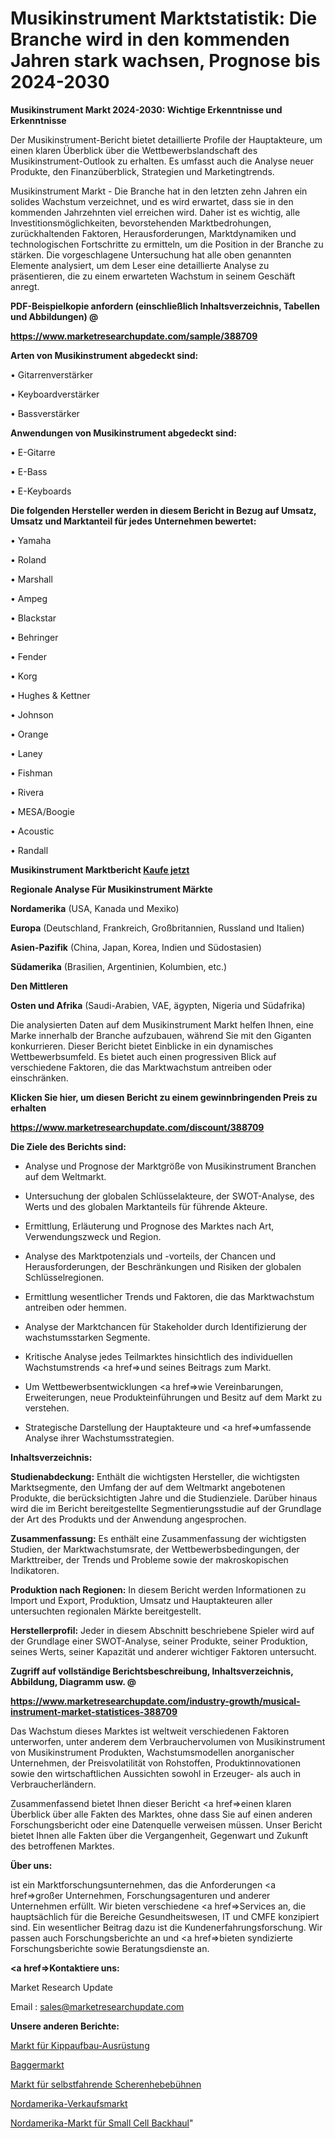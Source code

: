# Musikinstrument Marktstatistik: Die Branche wird in den kommenden Jahren stark wachsen, Prognose bis 2024-2030

<strong>Musikinstrument Markt 2024-2030: Wichtige Erkenntnisse und Erkenntnisse</strong>

Der Musikinstrument-Bericht bietet detaillierte Profile der Hauptakteure, um einen klaren Überblick über die Wettbewerbslandschaft des Musikinstrument-Outlook zu erhalten. Es umfasst auch die Analyse neuer Produkte, den Finanzüberblick, Strategien und Marketingtrends.

Musikinstrument Markt - Die Branche hat in den letzten zehn Jahren ein solides Wachstum verzeichnet, und es wird erwartet, dass sie in den kommenden Jahrzehnten viel erreichen wird. Daher ist es wichtig, alle Investitionsmöglichkeiten, bevorstehenden Marktbedrohungen, zurückhaltenden Faktoren, Herausforderungen, Marktdynamiken und technologischen Fortschritte zu ermitteln, um die Position in der Branche zu stärken. Die vorgeschlagene Untersuchung hat alle oben genannten Elemente analysiert, um dem Leser eine detaillierte Analyse zu präsentieren, die zu einem erwarteten Wachstum in seinem Geschäft anregt.



<strong><b>PDF-Beispielkopie anfordern (einschließlich Inhaltsverzeichnis, Tabellen und Abbildungen) @ </b></strong>

<strong><a href=https://www.marketresearchupdate.com/sample/388709>

<strong>https://www.marketresearchupdate.com/sample/388709</u></a></strong></strong>



<strong>Arten von Musikinstrument abgedeckt sind:</strong>

• Gitarrenverstärker

• Keyboardverstärker

• Bassverstärker



<strong>Anwendungen von Musikinstrument abgedeckt sind:</strong>

• E-Gitarre

• E-Bass

• E-Keyboards



<strong>Die folgenden Hersteller werden in diesem Bericht in Bezug auf Umsatz, Umsatz und Marktanteil für jedes Unternehmen bewertet:</strong>

• Yamaha

• Roland

• Marshall

• Ampeg

• Blackstar

• Behringer

• Fender

• Korg

• Hughes & Kettner

• Johnson

• Orange

• Laney

• Fishman

• Rivera

• MESA/Boogie

• Acoustic

• Randall



<strong>Musikinstrument Marktbericht <a href=https://www.marketresearchupdate.com/buynow/388709>Kaufe jetzt</a></strong>



<strong>Regionale Analyse Für Musikinstrument Märkte</strong>



<strong>Nordamerika</strong> (USA, Kanada und Mexiko)



<strong>Europa</strong> (Deutschland, Frankreich, Großbritannien, Russland und Italien)



<strong>Asien-Pazifik</strong> (China, Japan, Korea, Indien und Südostasien)



<strong>Südamerika</strong> (Brasilien, Argentinien, Kolumbien, etc.)



<strong>Den Mittleren</strong> 

<strong>Osten und Afrika</strong> (Saudi-Arabien, VAE, ägypten, Nigeria und Südafrika)

Die analysierten Daten auf dem Musikinstrument Markt helfen Ihnen, eine Marke innerhalb der Branche aufzubauen, während Sie mit den Giganten konkurrieren. Dieser Bericht bietet Einblicke in ein dynamisches Wettbewerbsumfeld. Es bietet auch einen progressiven Blick auf verschiedene Faktoren, die das Marktwachstum antreiben oder einschränken.



<strong>Klicken Sie hier, um diesen Bericht zu einem gewinnbringenden Preis zu erhalten
</strong>

<strong><a href=https://www.marketresearchupdate.com/discount/388709>https://www.marketresearchupdate.com/discount/388709</b></u></strong></a>



<strong>Die Ziele des Berichts sind:</strong>

- Analyse und Prognose der Marktgröße von Musikinstrument Branchen auf dem Weltmarkt.

- Untersuchung der globalen Schlüsselakteure, der SWOT-Analyse, des Werts und des globalen Marktanteils für führende Akteure.

- Ermittlung, Erläuterung und Prognose des Marktes nach Art, Verwendungszweck und Region.

- Analyse des Marktpotenzials und -vorteils, der Chancen und Herausforderungen, der Beschränkungen und Risiken der globalen Schlüsselregionen.

- Ermittlung wesentlicher Trends und Faktoren, die das Marktwachstum antreiben oder hemmen.

- Analyse der Marktchancen für Stakeholder durch Identifizierung der wachstumsstarken Segmente.

- Kritische Analyse jedes Teilmarktes hinsichtlich des individuellen Wachstumstrends <a href=>und</a> seines Beitrags zum Markt.

- Um Wettbewerbsentwicklungen <a href=>wie</a> Vereinbarungen, Erweiterungen, neue Produkteinführungen und Besitz auf dem Markt zu verstehen.

- Strategische Darstellung der Hauptakteure und <a href=>umfas</a>sende Analyse ihrer Wachstumsstrategien.



<strong>Inhaltsverzeichnis:</strong>



<strong>Studienabdeckung:</strong> Enthält die wichtigsten Hersteller, die wichtigsten Marktsegmente, den Umfang der auf dem Weltmarkt angebotenen Produkte, die berücksichtigten Jahre und die Studienziele. Darüber hinaus wird die im Bericht bereitgestellte Segmentierungsstudie auf der Grundlage der Art des Produkts und der Anwendung angesprochen.



<strong>Zusammenfassung:</strong> Es enthält eine Zusammenfassung der wichtigsten Studien, der Marktwachstumsrate, der Wettbewerbsbedingungen, der Markttreiber, der Trends und Probleme sowie der makroskopischen Indikatoren.



<strong>Produktion nach Regionen:</strong> In diesem Bericht werden Informationen zu Import und Export, Produktion, Umsatz und Hauptakteuren aller untersuchten regionalen Märkte bereitgestellt.



<strong>Herstellerprofil:</strong> Jeder in diesem Abschnitt beschriebene Spieler wird auf der Grundlage einer SWOT-Analyse, seiner Produkte, seiner Produktion, seines Werts, seiner Kapazität und anderer wichtiger Faktoren untersucht.



<strong><b>Zugriff auf vollständige Berichtsbeschreibung, Inhaltsverzeichnis, Abbildung, Diagramm usw. @ </b></strong>

<strong><a href=https://www.marketresearchupdate.com/industry-growth/musical-instrument-market-statistices-388709>https://www.marketresearchupdate.com/industry-growth/musical-instrument-market-statistices-388709</a></strong>

Das Wachstum dieses Marktes ist weltweit verschiedenen Faktoren unterworfen, unter anderem dem Verbrauchervolumen von Musikinstrument von Musikinstrument Produkten, Wachstumsmodellen anorganischer Unternehmen, der Preisvolatilität von Rohstoffen, Produktinnovationen sowie den wirtschaftlichen Aussichten sowohl in Erzeuger- als auch in Verbraucherländern.

Zusammenfassend bietet Ihnen dieser Bericht <a href=>einen</a> klaren Überblick über alle Fakten des Marktes, ohne dass Sie auf einen anderen Forschungsbericht oder eine Datenquelle verweisen müssen. Unser Bericht bietet Ihnen alle Fakten über die Vergangenheit, Gegenwart und Zukunft des betroffenen Marktes.



<strong>Über uns:</strong>

 ist ein Marktforschungsunternehmen, das die Anforderungen <a href=>großer</a> Unternehmen, Forschungsagenturen und anderer Unternehmen erfüllt. Wir bieten verschiedene <a href=>Services</a> an, die hauptsächlich für die Bereiche Gesundheitswesen, IT und CMFE konzipiert sind. Ein wesentlicher Beitrag dazu ist die Kundenerfahrungsforschung. Wir passen auch Forschungsberichte an und <a href=>bieten</a> syndizierte Forschungsberichte sowie Beratungsdienste an.



<strong><a href=>Kontaktiere uns:</a></strong>

Market Research Update

Email : sales@marketresearchupdate.com



<strong>Unsere anderen Berichte:</strong>

<a href=https://www.linkedin.com/pulse/tipper-body-equipment-market-analysis-understanding>Markt für Kippaufbau-Ausrüstung</a>

<a href=https://www.linkedin.com/pulse/dredging-market-sizing-up-anticipating-trends>Baggermarkt</a>

<a href=https://www.linkedin.com/pulse/self-propelled-scissor-lift-market-2023-remarking>Markt für selbstfahrende Scherenhebebühnen</a>

<a href=https://www.linkedin.com/pulse/north-america-vending-market-size-incredible>Nordamerika-Verkaufsmarkt</a>

<a href=https://www.linkedin.com/pulse/north-america-small-cell-backhaul-market-yglwf/>Nordamerika-Markt für Small Cell Backhaul</a>"
